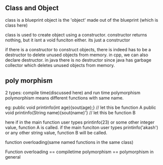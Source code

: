 ## Class and Object
class is a blueprint
object is the 'object' made out of the blueprint (which is class here)

class is used to create object using a constructor. 
constructor returns nothing, but it isnt a void funciton either. its just a constructor

if there is a constructor to construct objects, there is indeed has to be a destructor to delete unused objects from memory. in cpp, we can also declare destructor.
in java there is no destructor since java has garbage collector which deletes unused objects from memory. 


## poly morphism
2 types: compile time(discussed here) and run time polymorphism
polymorphism means different functions with same name. 

eg: 
public void printinfo(int age){sout(age);}   // let this be function A
public void printinfo(String name){sout(name)'}   // let this be function B

here if in the main function user types printinfo(23) or some other integer value, function A is called. 
if the main funciton user types printinfo('akash') or any other string value, function B will be called. 

function overloading(same named functions in the same class)

Function overloading == compiletime polymorphism == polymorphism in general




